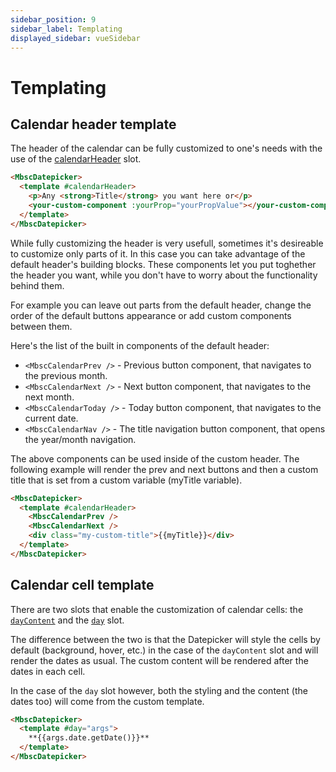 ```yaml
---
sidebar_position: 9
sidebar_label: Templating
displayed_sidebar: vueSidebar
---
```


# Templating

## Calendar header template

The header of the calendar can be fully customized to one's needs with the use of the [calendarHeader](api#slot-calendarHeader) slot.

```html
<MbscDatepicker>
  <template #calendarHeader>
    <p>Any <strong>Title</strong> you want here or</p>
    <your-custom-component :yourProp="yourPropValue"></your-custom-component>
  </template>
</MbscDatepicker>
```

While fully customizing the header is very usefull, sometimes it's desireable to customize only parts of it. In this case you can take advantage of the default header's building blocks. These components let you put toghether the header you want, while you don't have to worry about the functionality behind them.

For example you can leave out parts from the default header, change the order of the default buttons appearance or add custom components between them.

Here's the list of the built in components of the default header:

- `<MbscCalendarPrev />` - Previous button component, that navigates to the previous month.
- `<MbscCalendarNext />` - Next button component, that navigates to the next month.
- `<MbscCalendarToday />` - Today button component, that navigates to the current date.
- `<MbscCalendarNav />` - The title navigation button component, that opens the year/month navigation.

The above components can be used inside of the custom header. The following example will render the prev and next buttons and then a custom title that is set from a custom variable (myTitle variable).

```html title="Custom header with default buttons"
<MbscDatepicker>
  <template #calendarHeader>
    <MbscCalendarPrev />
    <MbscCalendarNext />
    <div class="my-custom-title">{{myTitle}}</div>
  </template>
</MbscDatepicker>
```

## Calendar cell template

There are two slots that enable the customization of calendar cells: the [`dayContent`](./api#slot-dayContent) and the [`day`](./api#slot-day) slot.

The difference between the two is that the Datepicker will style the cells by default (background, hover, etc.) in the case of the `dayContent` slot and will render the dates as usual. The custom content will be rendered after the dates in each cell.

In the case of the `day` slot however, both the styling and the content (the dates too) will come from the custom template.

```html title="Example of custom cells"
<MbscDatepicker>
  <template #day="args">
    **{{args.date.getDate()}}**
  </template>
</MbscDatepicker>
```
